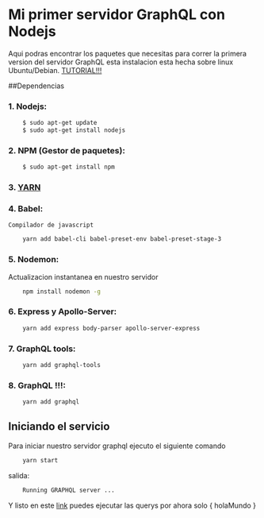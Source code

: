 # Mi primer servidor GraphQL con Nodejs

Aqui podras encontrar los paquetes que necesitas para correr
la primera version del servidor GraphQL esta instalacion esta 
hecha sobre linux Ubuntu/Debian. [TUTORIAL!!!](https://www.youtube.com/watch?v=DqJGNqtx3Pk&t=1s)

##Dependencias

### 1. Nodejs:

```bash
    $ sudo apt-get update
    $ sudo apt-get install nodejs
```

### 2. NPM (Gestor de paquetes):

```bash
	$ sudo apt-get install npm
```
### 3. [YARN](https://yarnpkg.com/lang/en/docs/install/)

### 4. Babel:

	Compilador de javascript

```bash
	yarn add babel-cli babel-preset-env babel-preset-stage-3 
```

### 5. Nodemon:
	
Actualizacion instantanea en nuestro servidor

```bash
	npm install nodemon -g
```

### 6. Express y Apollo-Server:
	
```bash
	yarn add express body-parser apollo-server-express 
```

### 7. GraphQL tools:

```bash
	yarn add graphql-tools 
```

### 8. GraphQL !!!:

```bash
	yarn add graphql
```

## Iniciando el servicio

Para iniciar nuestro servidor graphql ejecuto el siguiente comando
	
```bash
	yarn start
```

salida:

```bash
	Running GRAPHQL server ...
```

Y listo en este [link](http://localhost:3000/graphiql) puedes ejecutar las querys por ahora solo { holaMundo } 